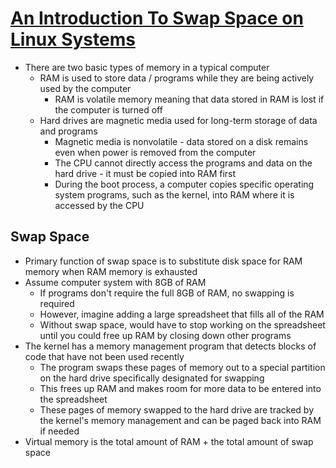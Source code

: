 # [An Introduction To Swap Space on Linux Systems](https://opensource.com/article/18/9/swap-space-linux-systems)

* There are two basic types of memory in a typical computer
  * RAM is used to store data / programs while they are being actively used by the computer
    * RAM is volatile memory meaning that data stored in RAM is lost if the computer is turned off
  * Hard drives are magnetic media used for long-term storage of data and programs
    * Magnetic media is nonvolatile - data stored on a disk remains even when power is removed from the computer
    * The CPU cannot directly access the programs and data on the hard drive - it must be copied into RAM first
    * During the boot process, a computer copies specific operating system programs, such as the kernel, into RAM where it is accessed by the CPU

## Swap Space

* Primary function of swap space is to substitute disk space for RAM memory when RAM memory is exhausted
* Assume computer system with 8GB of RAM
  * If programs don't require the full 8GB of RAM, no swapping is required
  * However, imagine adding a large spreadsheet that fills all of the RAM
  * Without swap space, would have to stop working on the spreadsheet until you could free up RAM by closing down other programs
* The kernel has a memory management program that detects blocks of code that have not been used recently
  * The program swaps these pages of memory out to a special partition on the hard drive specifically designated for swapping
  * This frees up RAM and makes room for more data to be entered into the spreadsheet
  * These pages of memory swapped to the hard drive are tracked by the kernel's memory management and can be paged back into RAM if needed
* Virtual memory is the total amount of RAM + the total amount of swap space
